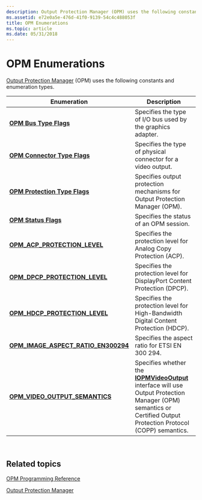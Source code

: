 ```yaml
---
description: Output Protection Manager (OPM) uses the following constants and enumeration types.
ms.assetid: e72e0a5e-476d-41f0-9139-54c4c488053f
title: OPM Enumerations
ms.topic: article
ms.date: 05/31/2018
---
```


# OPM Enumerations

[Output Protection Manager](output-protection-manager.md) (OPM) uses the following constants and enumeration types.



| Enumeration                                                                    | Description                                                                                                                                                                             |
|--------------------------------------------------------------------------------|-----------------------------------------------------------------------------------------------------------------------------------------------------------------------------------------|
| [**OPM Bus Type Flags**](opm-bus-type-flags.md)                               | Specifies the type of I/O bus used by the graphics adapter.                                                                                                                             |
| [**OPM Connector Type Flags**](opm-connector-type-flags.md)                   | Specifies the type of physical connector for a video output.                                                                                                                            |
| [**OPM Protection Type Flags**](opm-protection-type-flags.md)                 | Specifies output protection mechanisms for Output Protection Manager (OPM).                                                                                                             |
| [**OPM Status Flags**](opm-status-flags.md)                                   | Specifies the status of an OPM session.                                                                                                                                                 |
| [**OPM\_ACP\_PROTECTION\_LEVEL**](/windows/desktop/api/opmapi/ne-opmapi-opm_acp_protection_level)                | Specifies the protection level for Analog Copy Protection (ACP).                                                                                                                        |
| [**OPM\_DPCP\_PROTECTION\_LEVEL**](/windows/desktop/api/opmapi/ne-opmapi-opm_dpcp_protection_level)              | Specifies the protection level for DisplayPort Content Protection (DPCP).                                                                                                               |
| [**OPM\_HDCP\_PROTECTION\_LEVEL**](/windows/desktop/api/opmapi/ne-opmapi-opm_hdcp_protection_level)              | Specifies the protection level for High-Bandwidth Digital Content Protection (HDCP).                                                                                                    |
| [**OPM\_IMAGE\_ASPECT\_RATIO\_EN300294**](/windows/desktop/api/opmapi/ne-opmapi-opm_image_aspect_ratio_en300294) | Specifies the aspect ratio for ETSI EN 300 294.                                                                                                                                         |
| [**OPM\_VIDEO\_OUTPUT\_SEMANTICS**](/windows/desktop/api/opmapi/ne-opmapi-opm_video_output_semantics)            | Specifies whether the [**IOPMVideoOutput**](/windows/desktop/api/opmapi/nn-opmapi-iopmvideooutput) interface will use Output Protection Manager (OPM) semantics or Certified Output Protection Protocol (COPP) semantics. |



 

## Related topics

<dl> <dt>

[OPM Programming Reference](opm-programming-reference.md)
</dt> <dt>

[Output Protection Manager](output-protection-manager.md)
</dt> </dl>

 

 



